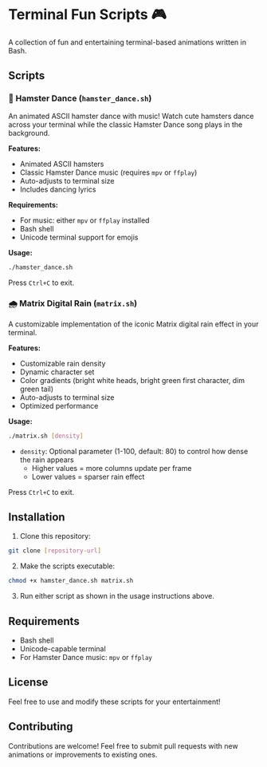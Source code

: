 # Terminal Fun Scripts 🎮

A collection of fun and entertaining terminal-based animations written in Bash.

## Scripts

### 🐹 Hamster Dance (`hamster_dance.sh`)

An animated ASCII hamster dance with music! Watch cute hamsters dance across your terminal while the classic Hamster Dance song plays in the background.

**Features:**
- Animated ASCII hamsters
- Classic Hamster Dance music (requires `mpv` or `ffplay`)
- Auto-adjusts to terminal size
- Includes dancing lyrics

**Requirements:**
- For music: either `mpv` or `ffplay` installed
- Bash shell
- Unicode terminal support for emojis

**Usage:**
```bash
./hamster_dance.sh
```

Press `Ctrl+C` to exit.

### 🌧️ Matrix Digital Rain (`matrix.sh`)

A customizable implementation of the iconic Matrix digital rain effect in your terminal.

**Features:**
- Customizable rain density
- Dynamic character set
- Color gradients (bright white heads, bright green first character, dim green tail)
- Auto-adjusts to terminal size
- Optimized performance

**Usage:**
```bash
./matrix.sh [density]
```

- `density`: Optional parameter (1-100, default: 80) to control how dense the rain appears
  - Higher values = more columns update per frame
  - Lower values = sparser rain effect

Press `Ctrl+C` to exit.

## Installation

1. Clone this repository:
```bash
git clone [repository-url]
```

2. Make the scripts executable:
```bash
chmod +x hamster_dance.sh matrix.sh
```

3. Run either script as shown in the usage instructions above.

## Requirements

- Bash shell
- Unicode-capable terminal
- For Hamster Dance music: `mpv` or `ffplay`

## License

Feel free to use and modify these scripts for your entertainment!

## Contributing

Contributions are welcome! Feel free to submit pull requests with new animations or improvements to existing ones.